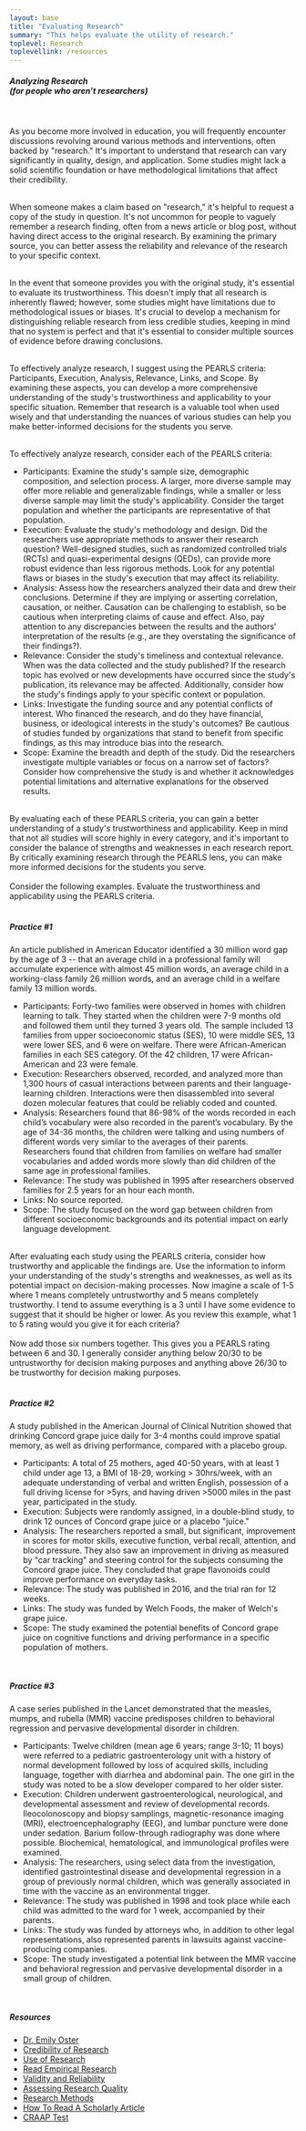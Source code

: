 ```yaml
---
layout: base
title: "Evaluating Research"
summary: "This helps evaluate the utility of research."
toplevel: Research
toplevellink: /resources
---
```



<h5>Analyzing Research<br/>
(for people who aren’t researchers)</h5><br/>

As you become more involved in education, you will frequently encounter discussions revolving around various methods and interventions, often backed by "research." It's important to understand that research can vary significantly in quality, design, and application. Some studies might lack a solid scientific foundation or have methodological limitations that affect their credibility. 
<br/><br/>

When someone makes a claim based on "research," it's helpful to request a copy of the study in question. It's not uncommon for people to vaguely remember a research finding, often from a news article or blog post, without having direct access to the original research. By examining the primary source, you can better assess the reliability and relevance of the research to your specific context. 
<br/><br/>

In the event that someone provides you with the original study, it's essential to evaluate its trustworthiness. This doesn't imply that all research is inherently flawed; however, some studies might have limitations due to methodological issues or biases. It's crucial to develop a mechanism for distinguishing reliable research from less credible studies, keeping in mind that no system is perfect and that it's essential to consider multiple sources of evidence before drawing conclusions. 
<br/><br/>

To effectively analyze research, I suggest using the PEARLS criteria: Participants, Execution, Analysis, Relevance, Links, and Scope. By examining these aspects, you can develop a more comprehensive understanding of the study's trustworthiness and applicability to your specific situation. Remember that research is a valuable tool when used wisely and that understanding the nuances of various studies can help you make better-informed decisions for the students you serve.
<br/><br/>

To effectively analyze research, consider each of the PEARLS criteria: 
<ul>
<li>Participants: Examine the study's sample size, demographic composition, and selection process. A larger, more diverse sample may offer more reliable and generalizable findings, while a smaller or less diverse sample may limit the study's applicability. Consider the target population and whether the participants are representative of that population. </li>
<li>Execution: Evaluate the study's methodology and design. Did the researchers use appropriate methods to answer their research question? Well-designed studies, such as randomized controlled trials (RCTs) and quasi-experimental designs (QEDs), can provide more robust evidence than less rigorous methods. Look for any potential flaws or biases in the study's execution that may affect its reliability. </li>
<li>Analysis: Assess how the researchers analyzed their data and drew their conclusions. Determine if they are implying or asserting correlation, causation, or neither. Causation can be challenging to establish, so be cautious when interpreting claims of cause and effect. Also, pay attention to any discrepancies between the results and the authors' interpretation of the results (e.g., are they overstating the significance of their findings?). </li>
<li>Relevance: Consider the study's timeliness and contextual relevance. When was the data collected and the study published? If the research topic has evolved or new developments have occurred since the study's publication, its relevance may be affected. Additionally, consider how the study's findings apply to your specific context or population. </li>
<li>Links: Investigate the funding source and any potential conflicts of interest. Who financed the research, and do they have financial, business, or ideological interests in the study's outcomes? Be cautious of studies funded by organizations that stand to benefit from specific findings, as this may introduce bias into the research.</li> 
<li>Scope: Examine the breadth and depth of the study. Did the researchers investigate multiple variables or focus on a narrow set of factors? Consider how comprehensive the study is and whether it acknowledges potential limitations and alternative explanations for the observed results. </li>
</ul>
<br />
By evaluating each of these PEARLS criteria, you can gain a better understanding of a study's trustworthiness and applicability. Keep in mind that not all studies will score highly in every category, and it's important to consider the balance of strengths and weaknesses in each research report. By critically examining research through the PEARLS lens, you can make more informed decisions for the students you serve.
<br /><br />
Consider the following examples. Evaluate the trustworthiness and applicability using the PEARLS criteria.
<br /><br />
<h5>Practice #1</h5>
An article published in American Educator identified a 30 million word gap by the age of 3 -- that an average child in a professional family will accumulate experience with almost 45 million words, an average child in a working-class family 26 million words, and an average child in a welfare family 13 million words.
<ul>
<li>Participants: Forty-two families were observed in homes with children learning to talk. They started when the children were 7-9 months old and followed them until they turned 3 years old. The sample included 13 families from upper socioeconomic status (SES), 10 were middle SES, 13 were lower SES, and 6 were on welfare. There were African-American families in each SES category. Of the 42 children, 17 were African-American and 23 were female. </li> 
<li>Execution: Researchers observed, recorded, and analyzed more than 1,300 hours of casual interactions between parents and their language-learning children. Interactions were then disassembled into several dozen molecular features that could be reliably coded and counted. </li> 
<li>Analysis: Researchers found that 86-98% of the words recorded in each child’s vocabulary were also recorded in the parent’s vocabulary. By the age of 34-36 months, the children were talking and using numbers of different words very similar to the averages of their parents. Researchers found that children from families on welfare had smaller vocabularies and added words more slowly than did children of the same age in professional families. </li> 
<li>Relevance: The study was published in 1995 after researchers observed families for 2.5 years for an hour each month. </li> 
<li>Links: No source reported. </li> 
<li>Scope: The study focused on the word gap between children from different socioeconomic backgrounds and its potential impact on early language development.</li> 
</ul><br/>
After evaluating each study using the PEARLS criteria, consider how trustworthy and applicable the findings are. Use the information to inform your understanding of the study's strengths and weaknesses, as well as its potential impact on decision-making processes. Now imagine a scale of 1-5 where 1 means completely untrustworthy and 5 means completely trustworthy. I tend to assume everything is a 3 until I have some evidence to suggest that it should be higher or lower. As you review this example, what 1 to 5 rating would you give it for each criteria?
<br/><br/>
Now add those six numbers together. This gives you a PEARLS rating between 6 and 30. I generally consider anything below 20/30 to be untrustworthy for decision making purposes and anything above 26/30 to be trustworthy for decision making purposes. 
<br/><br/>

<h5>Practice #2</h5>
A study published in the American Journal of Clinical Nutrition showed that drinking Concord grape juice daily for 3-4 months could improve spatial memory, as well as driving performance, compared with a placebo group.
<ul>
<li>Participants: A total of 25 mothers, aged 40-50 years, with at least 1 child under age 13, a BMI of 18-29, working > 30hrs/week, with an adequate understanding of verbal and written English, possession of a full driving license for >5yrs, and having driven >5000 miles in the past year, participated in the study. </li> 
<li>Execution: Subjects were randomly assigned, in a double-blind study, to drink 12 ounces of Concord grape juice or a placebo "juice." </li> 
<li>Analysis: The researchers reported a small, but significant, improvement in scores for motor skills, executive function, verbal recall, attention, and blood pressure. They also saw an improvement in driving as measured by "car tracking" and steering control for the subjects consuming the Concord grape juice. They concluded that grape flavonoids could improve performance on everyday tasks. </li> 
<li>Relevance: The study was published in 2016, and the trial ran for 12 weeks. </li> 
<li>Links: The study was funded by Welch Foods, the maker of Welch's grape juice. </li> 
<li>Scope: The study examined the potential benefits of Concord grape juice on cognitive functions and driving performance in a specific population of mothers.</li> 
</ul><br/>

<h5>Practice #3</h5>
A case series published in the Lancet demonstrated that the measles, mumps, and rubella (MMR) vaccine predisposes children to behavioral regression and pervasive developmental disorder in children.
<ul>
<li>Participants: Twelve children (mean age 6 years; range 3-10; 11 boys) were referred to a pediatric gastroenterology unit with a history of normal development followed by loss of acquired skills, including language, together with diarrhea and abdominal pain. The one girl in the study was noted to be a slow developer compared to her older sister.</li> 
<li>Execution: Children underwent gastroenterological, neurological, and developmental assessment and review of developmental records. Ileocolonoscopy and biopsy samplings, magnetic-resonance imaging (MRI), electroencephalography (EEG), and lumbar puncture were done under sedation. Barium follow-through radiography was done where possible. Biochemical, hematological, and immunological profiles were examined. </li> 
<li>Analysis: The researchers, using select data from the investigation, identified gastrointestinal disease and developmental regression in a group of previously normal children, which was generally associated in time with the vaccine as an environmental trigger. </li> 
<li>Relevance: The study was published in 1998 and took place while each child was admitted to the ward for 1 week, accompanied by their parents. </li> 
<li>Links: The study was funded by attorneys who, in addition to other legal representations, also represented parents in lawsuits against vaccine-producing companies. </li> 
<li>Scope: The study investigated a potential link between the MMR vaccine and behavioral regression and pervasive developmental disorder in a small group of children. </li> 
</ul><br/>

<h5>Resources</h5>
<ul>
<li><a href="https://twitter.com/ProfEmilyOster/status/1392158811746672642">Dr. Emily Oster</a></li> 
<li><a href="https://www.eaie.org/blog/8-ways-determine-credibility-research-reports.html">Credibility of Research</a></li> 
<li><a href="https://wtgrantfoundation.org/focus-areas/improving-use-research-evidence/resources-for-applicants#recommended-reading">Use of Research</a></li> 
<li><a href="https://drive.google.com/file/d/1GloAUgWDm7g0Ol6kixY6Eb_h98CbNc3F/">Read Empirical Research</a></li> 
<li><a href="https://explorable.com/validity-and-reliability">Validity and Reliability</a></li> 
<li><a href="https://www.researchconnections.org/content/childcare/understand/research-quality.html">Assessing Research Quality</a></li> 
<li><a href="https://www.linkedin.com/pulse/research-methodologies-comparison-quantitative-mixed-methods-gunnell/">Research Methods</a></li> 
<li><a href="https://www.lib.uwo.ca/tutorials/howtoreadascholarlyarticle/">How To Read A Scholarly Article</a></li> 
<li><a href="https://guides.beloit.edu/c.php?g=1029927&p=7464609">CRAAP Test</a></li> 
</ul>